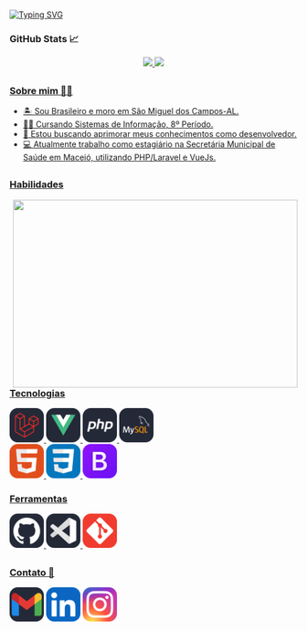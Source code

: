 ### 
<div>
  <a href="https://git.io/typing-svg"><img src="https://readme-typing-svg.demolab.com?font=Fira+Code&size=30&pause=1000&color=F7F7F7&width=435&lines=Eu+sou+o+Jo%C3%A3o;Desenvolvedor+FullStack" alt="Typing SVG" /></a> 
</div>

### GitHub Stats 📈
<div align="center">
  <a href="https://github.com/JoaoVictorPimentel">
  <img height="150em" src="https://github-readme-stats.vercel.app/api?username=JoaoVictorPimentel&show_icons=true&theme=dark&include_all_commits=true&count_private=true"/>
  <img height="150em" src="https://github-readme-stats.vercel.app/api/top-langs/?username=JoaoVictorPimentel&layout=compact&langs_count=7&theme=dark"/>
</div>

##
  
### Sobre mim 🙋‍♂️
- 🏝️ Sou Brasileiro e moro em São Miguel dos Campos-AL.
- 👨‍🎓 Cursando Sistemas de Informação, 8º Período.
- 🧠 Estou buscando aprimorar meus conhecimentos como desenvolvedor.
- 💻 Atualmente trabalho como estagiário na Secretária Municipal de Saúde em Maceió, utilizando PHP/Laravel e VueJs.

##

### Habilidades 
<img align="right" width="498" height="329" src="https://media.tenor.com/UlmNqQlrC6QAAAAi/mega-charizard-x-flying.gif">

### Tecnologias
<p>
  <img alt="Laravel" height="60" width="60" src="https://github.com/tandpfun/skill-icons/blob/main/icons/Laravel-Dark.svg">
  <img alt="Vue" height="60" width="60" src="https://github.com/tandpfun/skill-icons/blob/main/icons/VueJS-Dark.svg">
  <img alt="PHP" height="60" width="60" src="https://github.com/tandpfun/skill-icons/blob/main/icons/PHP-Dark.svg">
  <img alt="MySql" height="60" width="60" src="https://github.com/tandpfun/skill-icons/blob/main/icons/MySQL-Dark.svg">
  <br>
  <img alt="HTML" height="60" width="60" src="https://github.com/tandpfun/skill-icons/blob/main/icons/HTML.svg">
  <img alt="CSS" height="60" width="60" src="https://raw.githubusercontent.com/tandpfun/skill-icons/65dea6c4eaca7da319e552c09f4cf5a9a8dab2c8/icons/CSS.svg">
  <img alt="Bootstrap" height="60" width="60" src="https://raw.githubusercontent.com/tandpfun/skill-icons/65dea6c4eaca7da319e552c09f4cf5a9a8dab2c8/icons/Bootstrap.svg">
</p>

### Ferramentas
<p>
  <img alt="Github" height="60" width="60" src="https://raw.githubusercontent.com/tandpfun/skill-icons/65dea6c4eaca7da319e552c09f4cf5a9a8dab2c8/icons/Github-Dark.svg">
  <img alt="Vscode" height="60" width="60" src="https://raw.githubusercontent.com/tandpfun/skill-icons/65dea6c4eaca7da319e552c09f4cf5a9a8dab2c8/icons/VSCode-Dark.svg">
  <img alt="Git" height="60" width="60" src="https://raw.githubusercontent.com/tandpfun/skill-icons/65dea6c4eaca7da319e552c09f4cf5a9a8dab2c8/icons/Git.svg">
</p>

##

### Contato 📱
 </div>
  <a href="mailto:pimentell.dev@gmail.com" target="_blank"><img alt="Instagram" height="60" width="60" src="https://github.com/tandpfun/skill-icons/blob/main/icons/Gmail-Dark.svg"></a>
  <a href="https://www.linkedin.com/in/jo%C3%A3o-victor-pimentel-9068ba230/" target="_blank"><img alt="Instagram" height="60" width="60" src="https://github.com/tandpfun/skill-icons/blob/main/icons/LinkedIn.svg"></a>
  <a href="https://www.instagram.com/pimentel.dev/" target="_blank"><img alt="Instagram" height="60" width="60" src="https://github.com/tandpfun/skill-icons/blob/main/icons/Instagram.svg"></a>
</div>

